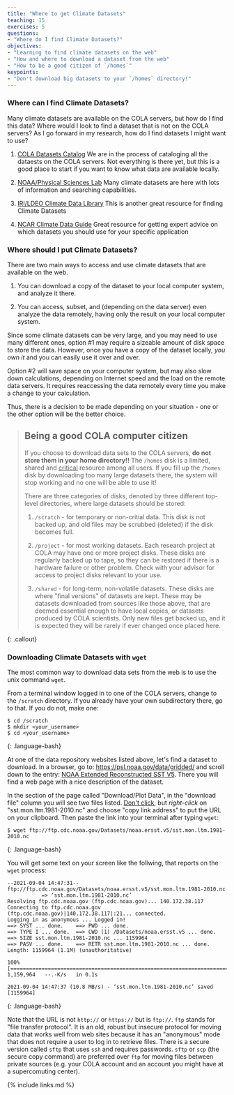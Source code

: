 ```yaml
---
title: "Where to get Climate Datasets"
teaching: 15
exercises: 5
questions:
- "Where do I find Climate Datasets?"
objectives:
- "Learning to find climate datasets on the web"
- "How and where to download a dataset from the web"
- "How to be a good citizen of `/homes`"
keypoints:
- "Don't download big datasets to your `/homes` directory!"
---
```


### Where can I find Climate Datasets?

Many climate datasets are available on the COLA servers, but how do I find this data? Where would I look to find a dataset that is not on the COLA servers?  As I go forward in my research, how do I find datasets I might want to use?

1.  [COLA Datasets Catalog](https://kpegion.github.io/COLA-DATASETS-CATALOG/)  We are in the process of cataloging all the dataests on the COLA servers.
Not everything is there yet, but this is a good place to start if you want to know what data are available locally.

2. [NOAA/Physical Sciences Lab](https://psl.noaa.gov/data/gridded/)
Many climate datasets are here with lots of information and searching capabilities.

3. [IRI/LDEO Climate Data Library](https://iridl.ldeo.columbia.edu/index.html?Set-Language=en)
This is another great resource for finding Climate Datasets

4. [NCAR Climate Data Guide](https://climatedataguide.ucar.edu/)
Great resource for getting expert advice on which datasets you should use for your specific application


### Where should I put Climate Datasets?

There are two main ways to access and use climate datasets that are available on the web.

1. You can download a copy of the dataset to your local computer system, and analyze it there.

2. You can access, subset, and (depending on the data server) even analyze the data remotely, having only the result on your local computer system.

Since some climate datasets can be very large, and you may need to use many different ones, 
option #1 may require a sizeable amount of disk space to store the data. 
However, once you have a copy of the dataset locally, _you own it_ and you can easily use it over and over.

Option #2 will save space on your computer system, but may also slow down calculations, depending on Internet speed and the load on the remote data servers. It requires reaccessing the data remotely every time you make a change to your calculation.

Thus, there is a decision to be made depending on your situation - one or the other option will be the better choice.

> ## Being a good COLA computer citizen
>
> If you choose to download data sets to the COLA servers, **do not store them in your home directory!!**
> The `/homes` disk is a limited, shared and <u>critical</u> resource among all users. 
> If you fill up the `/homes` disk by downloading too many large datasets there, the system will stop working and no one will be able to use it!
> 
> There are three categories of disks, denoted by three different top-level directories, where large datasets should be stored:
> 
> 1. `/scratch` - for temporary or non-critial data. This disk is not backed up, and old files may be scrubbed (deleted) if the disk becomes full.
> 
> 2. `/project` - for most working datasets. Each research project at COLA may have one or more project disks. 
> These disks are regularly backed up to tape, so they can be restored if there is a hardware failure or other problem.
> Check with your advisor for access to project disks relevant to your use. 
> 
> 3. `/shared` - for long-term, non-volatile datasets. These disks are where "final versions" of datasets are kept. 
> These may be datasets downloaded from sources like those above, that are deemed essential enough to have local copies, 
> or datasets produced by COLA scientists. Only new files get backed up, and it is expected they will be rarely if ever changed once placed here.
> 
{: .callout}


### Downloading Climate Datasets with `wget`

The most common way to download data sets from the web is to use the unix command `wget`. 

From a terminal window logged in to one of the COLA servers, change to the `/scratch` directory. 
If you already have your own subdirectory there, go to that.  If you do not, make one:

~~~
$ cd /scratch
$ mkdir <your_username>
$ cd <your_username>
~~~
{: .language-bash}

At one of the data repository websites listed above, let's find a dataset to download.  In a browser, go to:
<a href="https://psl.noaa.gov/data/gridded/">https://psl.noaa.gov/data/gridded/</a> and scroll down to the entry:
<a href="https://psl.noaa.gov/data/gridded/data.noaa.ersst.v5.html">NOAA Extended Reconstructed SST V5</a>.
There you will find a web page with a nice description of the dataset.

In the section of the page called "Download/Plot Data", in the "download file" column you will see two files listed. 
<u>Don't click</u>, but *right-click* on "sst.mon.ltm.1981-2010.nc" and choose "copy link address" to put the URL on your clipboard.
Then paste the link into your terminal after typing `wget`:

~~~
$ wget ftp://ftp.cdc.noaa.gov/Datasets/noaa.ersst.v5/sst.mon.ltm.1981-2010.nc
~~~
{: .language-bash}

You will get some text on your screen like the follwing, that reports on the `wget` process:

~~~
--2021-09-04 14:47:31--  ftp://ftp.cdc.noaa.gov/Datasets/noaa.ersst.v5/sst.mon.ltm.1981-2010.nc
           => ‘sst.mon.ltm.1981-2010.nc’
Resolving ftp.cdc.noaa.gov (ftp.cdc.noaa.gov)... 140.172.38.117
Connecting to ftp.cdc.noaa.gov (ftp.cdc.noaa.gov)|140.172.38.117|:21... connected.
Logging in as anonymous ... Logged in!
==> SYST ... done.    ==> PWD ... done.
==> TYPE I ... done.  ==> CWD (1) /Datasets/noaa.ersst.v5 ... done.
==> SIZE sst.mon.ltm.1981-2010.nc ... 1159964
==> PASV ... done.    ==> RETR sst.mon.ltm.1981-2010.nc ... done.
Length: 1159964 (1.1M) (unauthoritative)

100%[===================================================================================>] 1,159,964   --.-K/s   in 0.1s    

2021-09-04 14:47:37 (10.8 MB/s) - ‘sst.mon.ltm.1981-2010.nc’ saved [1159964]
~~~
{: .language-bash}

Note that the URL is not `http://` or `https://` but is `ftp://`. `ftp` stands for "file transfer protocol". 
It is an old, robust but insecure protocol for moving data that works well from web sites because it has an "anonymous" mode that does not require a user to log in to retrieve files. 
There is a secure version called `sftp` that uses `ssh` and requires passwords. 
`sftp` or `scp` (the secure copy command) are preferred over `ftp` for moving files between private sources (e.g. your COLA account and an account you might have at a supercomuting center).

{% include links.md %}


